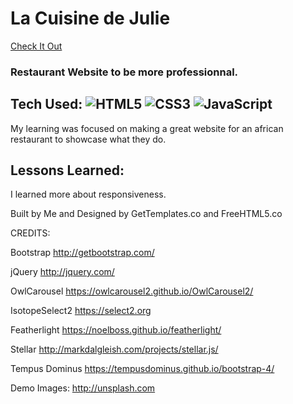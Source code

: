 # La Cuisine de Julie
 <a href="https://la-cuisine-de-julie.netlify.app/" target="_blank">Check It Out</a>



### Restaurant Website to be more professionnal.

## Tech Used: ![HTML5](https://img.shields.io/badge/html5-%23E34F26.svg?style=for-the-badge&logo=html5&logoColor=white) ![CSS3](https://img.shields.io/badge/css3-%231572B6.svg?style=for-the-badge&logo=css3&logoColor=white) ![JavaScript](https://img.shields.io/badge/javascript-%23323330.svg?style=for-the-badge&logo=javascript&logoColor=%23F7DF1E) 

My learning was focused on making a great website for an african restaurant to showcase what they do.


## Lessons Learned:

I learned more about responsiveness.


Built by Me and Designed by GetTemplates.co and FreeHTML5.co


CREDITS:

Bootstrap
http://getbootstrap.com/

jQuery
http://jquery.com/

OwlCarousel
https://owlcarousel2.github.io/OwlCarousel2/

IsotopeSelect2
https://select2.org

Featherlight
https://noelboss.github.io/featherlight/

Stellar
http://markdalgleish.com/projects/stellar.js/

Tempus Dominus
https://tempusdominus.github.io/bootstrap-4/

Demo Images:
http://unsplash.com

